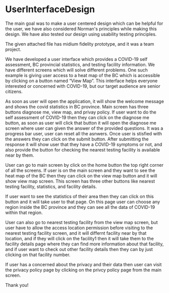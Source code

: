 # UserInterfaceDesign

The main goal was to make a user centered design which can be helpful for the user, we have also considered Norman's principles while making this design.
We have also tested our design using usability testing principles.

The given attached file has midium fidelity prototype, and it was a team project.

We have developed a user interface which provides a COVID-19 self assessment, BC provincial
statistics, and testing facility information. We have different screens which will solve
different problems. One such example is giving user access to a heat map of the BC which is
accessible by clicking on a button named “View Map”. This interface helps everyone
interested or concerned with COVID-19, but our target audience are senior citizens.

As soon as user will open the application, it will show the welcome message and shows the covid statistics in BC province.
Main screen has three buttons diagnose me, view map, and privay policy. If user want to do the self assessment of COVID-19 then they can 
click on the diagnose me button, as soon as user will click that button it will open the diagnose me screen where user can given the answer of the provided questions. It was a progress bar user, user can reset all the asnwers. Once user is stisfied with the answers they can click on the submit button. After submitting the response it will show user that they have a COVID-19 symptoms or not, and also provide the button for checking the nearest testing facility is available near by them.

User can go to main screen by click on the home button the top right corner of all the screens. If user is on the main screen and they want to see the heat map of the BC then they can click on the view map button and it will show view map screen. This screen has three other buttons like nearest testing facility, statistics, and facility details.

If user want to see the statistics of their area then they can click on this button and it will take user to that page. On this page user can choose any region inside the BC province and they can see all the data of COVID-19 within that region.

User can also go to nearest testing facility from the view map screen, but user have to allow the access location permission before visiting to the nearest testing facility screen, and it will differnt facility near by that location, and if they will click on the facility1 then it will take them to the facility details page where they can find more information about that facility, and if user want to check out other facility details then they can by just clicking on that facility number.

If user has a concerned about the privacy and their data then user can visit the privacy policy page by clicking on the privcy policy page from the main screen.

Thank you!
